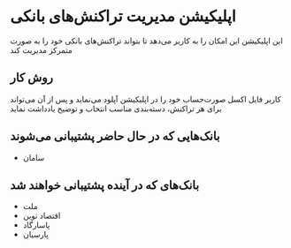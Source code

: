# اپلیکیشن مدیریت تراکنش‌های بانکی

این اپلیکیشن این امکان را به کاربر می‌دهد تا بتواند تراکنش‌های بانکی خود را به صورت متمرکز مدیریت کند

## روش کار
کاربر فایل اکسل صورت‌حساب خود را در اپلیکیشن آپلود می‌نماید و پس از آن می‌تواند برای هر تراکنش، دسته‌بندی مناسب انتخاب و توضیح یادداشت نماید

## بانک‌هایی که در حال حاضر پشتیبانی می‌شوند

- سامان

## بانک‌های که در آینده پشتیبانی خواهند شد

- ملت
- اقتصاد نوین
- پاسارگاد
- پارسیان
